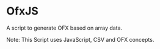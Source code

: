 # OfxJS
A script to generate OFX based on array data.

Note: This Script uses JavaScript, CSV and OFX concepts.



